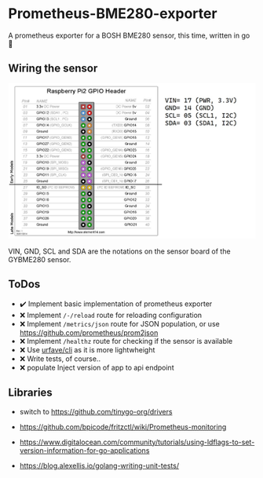 # Prometheus-BME280-exporter

A prometheus exporter for a BOSH BME280 sensor, this time, written in go :blue_heart:

## Wiring the sensor

![image](doc/img/GYBME280_header_pinout.jpg)

VIN, GND, SCL and SDA are the notations on the sensor board of the GYBME280 sensor.

## ToDos

- :heavy_check_mark: Implement basic implementation of prometheus exporter 
- :x: Implement ``/-/reload`` route for reloading configuration
- :x: Implement ``/metrics/json`` route for JSON population, or use https://github.com/prometheus/prom2json
- :x: Implement ``/healthz`` route for checking if the sensor is available
- :x: Use [urfave/cli](https://github.com/urfave/cli/blob/master/docs/v2/manual.md) as it is more lightwheight
- :x: Write tests, of course..
- :x: populate Inject version of app to api endpoint


## Libraries
- switch to https://github.com/tinygo-org/drivers

- https://github.com/bpicode/fritzctl/wiki/Prometheus-monitoring
- https://www.digitalocean.com/community/tutorials/using-ldflags-to-set-version-information-for-go-applications
- https://blog.alexellis.io/golang-writing-unit-tests/
